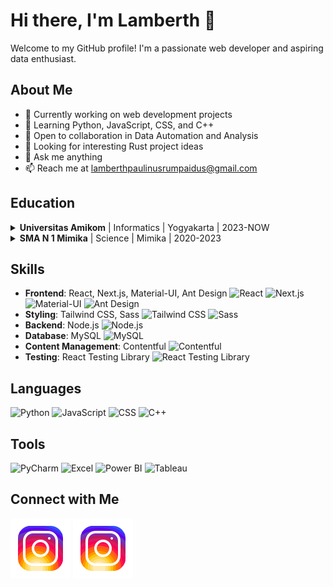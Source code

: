 # Hi there, I'm Lamberth 👋

Welcome to my GitHub profile! I'm a passionate web developer and aspiring data enthusiast. 

## About Me

- 🔭 Currently working on web development projects
- 🌱 Learning Python, JavaScript, CSS, and C++
- 👯 Open to collaboration in Data Automation and Analysis
- 🤔 Looking for interesting Rust project ideas
- 💬 Ask me anything
- 📫 Reach me at lamberthpaulinusrumpaidus@gmail.com

## Education 

<details>
  <summary><b>Universitas Amikom</b> | Informatics | Yogyakarta | 2023-NOW</summary>
  
  - Pursuing my passion for technology at the renowned Universitas Amikom.
  - Gaining valuable insights into the world of informatics, honing my coding skills.
  - Collaborating with bright minds on exciting projects.
  - Building a strong foundation for my future career in IT.

</details>

<details>
  <summary><b>SMA N 1 Mimika</b> | Science | Mimika | 2020-2023</summary>
  
  - Nurturing my curiosity in the realm of science and mathematics.
  - Participating in science fairs and academic competitions.
  - Fostering a love for learning and problem-solving.
  - Shaping my academic journey towards a bright future.

</details>

## Skills

- **Frontend**: React, Next.js, Material-UI, Ant Design
   ![React](https://cdn.jsdelivr.net/gh/devicons/devicon/icons/react/react-original.svg)
   ![Next.js](https://cdn.jsdelivr.net/gh/devicons/devicon/icons/nextjs/nextjs-original-wordmark.svg)
   ![Material-UI](https://cdn.jsdelivr.net/gh/devicons/devicon/icons/materialui/materialui-original.svg)
   ![Ant Design](https://cdn.jsdelivr.net/gh/devicons/devicon/icons/antdesign/antdesign-original.svg)
- **Styling**: Tailwind CSS, Sass
   ![Tailwind CSS](https://cdn.jsdelivr.net/gh/devicons/devicon/icons/tailwindcss/tailwindcss-original.svg)
   ![Sass](https://cdn.jsdelivr.net/gh/devicons/devicon/icons/sass/sass-original.svg)
- **Backend**: Node.js
   ![Node.js](https://cdn.jsdelivr.net/gh/devicons/devicon/icons/nodejs/nodejs-original.svg)
- **Database**: MySQL
   ![MySQL](https://cdn.jsdelivr.net/gh/devicons/devicon/icons/mysql/mysql-original-wordmark.svg)
- **Content Management**: Contentful
   ![Contentful](https://cdn.jsdelivr.net/gh/devicons/devicon/icons/contentful/contentful-original.svg)
- **Testing**: React Testing Library
   ![React Testing Library](https://cdn.jsdelivr.net/gh/devicons/devicon/icons/jest/jest-plain.svg)

## Languages

![Python](https://img.shields.io/badge/Python-3776AB?style=for-the-badge&logo=python&logoColor=white)
![JavaScript](https://img.shields.io/badge/JavaScript-F7DF1E?style=for-the-badge&logo=javascript&logoColor=black)
![CSS](https://img.shields.io/badge/CSS3-1572B6?style=for-the-badge&logo=css3&logoColor=white)
![C++](https://img.shields.io/badge/C++-00599C?style=for-the-badge&logo=c%2B%2B&logoColor=white)

## Tools

![PyCharm](https://img.shields.io/badge/PyCharm-000000?style=for-the-badge&logo=pycharm&logoColor=white)
![Excel](https://img.shields.io/badge/Excel-217346?style=for-the-badge&logo=microsoft-excel&logoColor=white)
![Power BI](https://img.shields.io/badge/Power%20BI-F2C811?style=for-the-badge&logo=power-bi&logoColor=black)
![Tableau](https://img.shields.io/badge/Tableau-E97627?style=for-the-badge&logo=tableau&logoColor=white)

## Connect with Me

[![Instagram](./img/instagram-light.svg)](https://instagram.com/lamberthrumpaidus06#gh-light-mode-only)
[![Instagram](./img/instagram-dark.svg)](https://instagram.com/lamberthrumpaidus06#gh-dark-mode-only)
